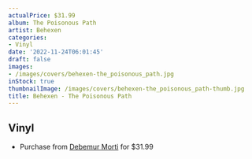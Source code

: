 ```yaml
---
actualPrice: $31.99
album: The Poisonous Path
artist: Behexen
categories:
- Vinyl
date: '2022-11-24T06:01:45'
draft: false
images:
- /images/covers/behexen-the_poisonous_path.jpg
inStock: true
thumbnailImage: /images/covers/behexen-the_poisonous_path-thumb.jpg
title: Behexen - The Poisonous Path
---
```


## Vinyl
* Purchase from [Debemur Morti](https://debemurmorti.aisamerch.com/item/128825) for $31.99
